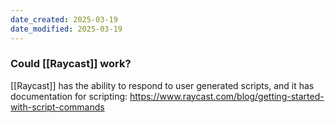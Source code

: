 ```yaml
---
date_created: 2025-03-19
date_modified: 2025-03-19
---
```


### Could [[Raycast]] work?
[[Raycast]] has the ability to respond to user generated scripts, and it has documentation for scripting:
https://www.raycast.com/blog/getting-started-with-script-commands